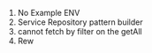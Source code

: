 1. No Example ENV
2. Service Repository pattern builder
3. cannot fetch by filter on the getAll
4. Rew